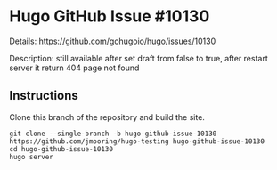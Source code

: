# Hugo GitHub Issue #10130

Details: <https://github.com/gohugoio/hugo/issues/10130>

Description: still available after set draft from false to true, after restart server it return 404 page not found

## Instructions

Clone this branch of the repository and build the site.

```text
git clone --single-branch -b hugo-github-issue-10130 https://github.com/jmooring/hugo-testing hugo-github-issue-10130
cd hugo-github-issue-10130
hugo server
```
